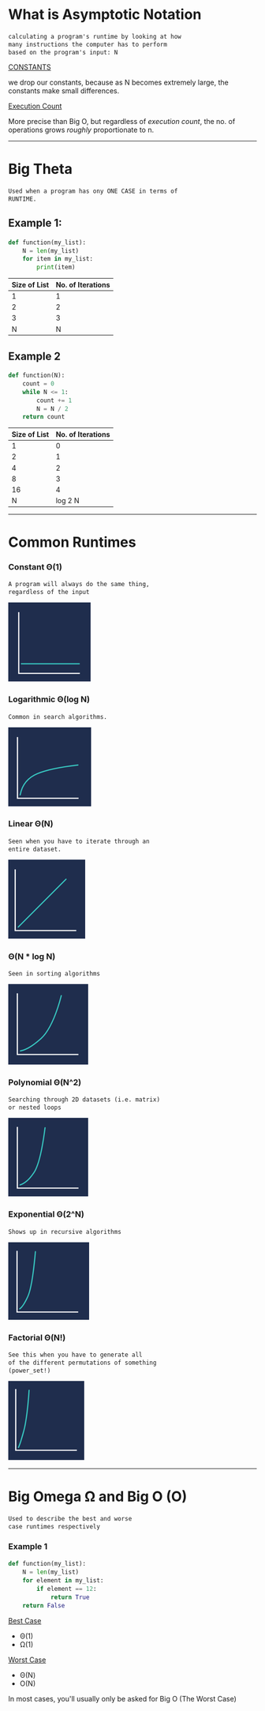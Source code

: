 # What is Asymptotic Notation

    calculating a program's runtime by looking at how
    many instructions the computer has to perform 
    based on the program's input: N


<u>CONSTANTS</u> 

we drop our constants, because as N becomes extremely
large, the constants make small differences. 


<u>Execution Count</u>

More precise than Big O, but regardless of  _execution count_, 
the no. of operations grows _roughly_ proportionate to
n.

---

# Big Theta

    Used when a program has ony ONE CASE in terms of
    RUNTIME.


## Example 1:

```python
def function(my_list):
    N = len(my_list)
    for item in my_list:
        print(item)

```

| **Size of List** | **No. of Iterations** |
|------------------|-----------------------|
| 1                | 1                     |
| 2                | 2                     | 
| 3                | 3                     |
| N                | N                     |


## Example 2

```python
def function(N):
    count = 0
    while N <= 1:
        count += 1
        N = N / 2
    return count
```

| **Size of List** | **No. of Iterations** |
|------------------|-----------------------|
| 1                | 0                     |
| 2                | 1                     | 
| 4                | 2                     |
| 8                | 3                     |
| 16 | 4|
| N | log 2 N |


---

# Common Runtimes

### Constant Θ(1)
    
    A program will always do the same thing, 
    regardless of the input

![img.png](img.png)

### Logarithmic Θ(log N)

    Common in search algorithms.

![img_1.png](img_1.png)

### Linear Θ(N)

    Seen when you have to iterate through an
    entire dataset.

![img_2.png](img_2.png)

### Θ(N * log N)

    Seen in sorting algorithms

![img_3.png](img_3.png)

### Polynomial Θ(N^2)

    Searching through 2D datasets (i.e. matrix)
    or nested loops

![img_4.png](img_4.png)

### Exponential Θ(2^N)

    Shows up in recursive algorithms

![img_5.png](img_5.png)

### Factorial Θ(N!)

    See this when you have to generate all
    of the different permutations of something
    (power_set!)

![img_6.png](img_6.png)


---

# Big Omega Ω and Big O (O)

    Used to describe the best and worse
    case runtimes respectively

### Example 1
```python
def function(my_list):
    N = len(my_list)
    for element in my_list:
        if element == 12:
            return True
    return False
```

<u>Best Case</u>
- Θ(1)
- Ω(1)

<u>Worst Case</u>
- Θ(N)
- O(N)


In most cases, you'll usually only be asked for
Big O (The Worst Case)